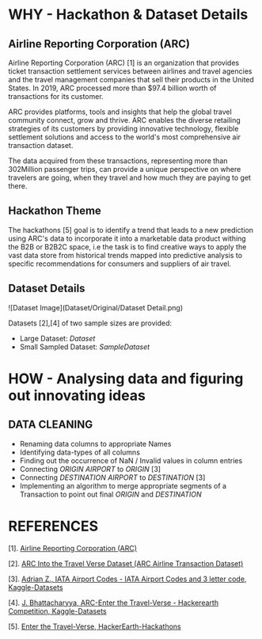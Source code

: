 # WHY - Hackathon & Dataset Details

## Airline Reporting Corporation (ARC)

Airline Reporting Corporation (ARC) [1] is an organization that provides ticket transaction settlement services between
airlines and travel agencies and the travel management companies that sell their products in the United States. In 2019,
ARC processed more than $97.4 billion worth of transactions for its customer.

ARC provides platforms, tools and insights that help the global travel community connect, grow and thrive. ARC enables the
diverse retailing strategies of its customers by providing innovative technology, flexible settlement solutions and access
to the world's most comprehensive air transaction dataset.

The data acquired from these transactions, representing more than 302Million passenger trips, can provide a unique perspective
on where travelers are going, when they travel and how much they are paying to get there.

## Hackathon Theme

The hackathons [5] goal is to identify a trend that leads to a new prediction using ARC's data to incorporate it into a marketable data
product withing the B2B or B2B2C space, i.e the task is to find creative ways to apply the vast data store from historical
trends mapped into predictive analysis to specific recommendations for consumers and suppliers of air travel.

## Dataset Details

![Dataset Image](Dataset/Original/Dataset Detail.png)

Datasets [2],[4] of two sample sizes are provided:
- Large Dataset: *Dataset*
- Small Sampled Dataset: *SampleDataset*

# HOW - Analysing data and figuring out innovating ideas

## DATA CLEANING

- Renaming data columns to appropriate Names
- Identifying data-types of all columns
- Finding out the occurrence of NaN / Invalid values in column entries
- Connecting *ORIGIN AIRPORT* to *ORIGIN* [3]
- Connecting *DESTINATION AIRPORT* to *DESTINATION* [3]
- Implementing an algorithm to merge appropriate segments of a Transaction to point out final *ORIGIN* and *DESTINATION*

# REFERENCES

[1]. [Airline Reporting Corporation (ARC)](https://www2.arccorp.com/)

[2]. [ARC Into the Travel Verse Dataset (ARC Airline Transaction Dataset)](https://drive.google.com/file/d/1McuYwEq-YPOEjMZat5qWrP1k5bQKDwMS/view?usp=sharing)

[3]. [Adrian Z., IATA Airport Codes - IATA Airport Codes and 3 letter code, Kaggle-Datasets](https://www.kaggle.com/zinovadr/iata-airport-code)

[4]. [J. Bhattacharyya, ARC-Enter the Travel-Verse - Hackerearth Competition, Kaggle-Datasets](https://www.kaggle.com/jayitabhattacharyya/hackerearth-arcenter-the-travelverse)

[5]. [Enter the Travel-Verse, HackerEarth-Hackathons](https://www.hackerearth.com/de/challenges/hackathon/enter-the-travel-verse/)



